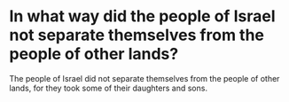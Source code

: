 # In what way did the people of Israel not separate themselves from the people of other lands?

The people of Israel did not separate themselves from the people of other lands, for they took some of their daughters and sons.
